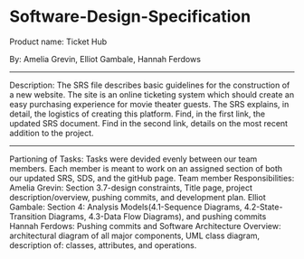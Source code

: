 # Software-Design-Specification
Product name: Ticket Hub

By: Amelia Grevin, Elliot Gambale, Hannah Ferdows 
***
Description:
The SRS file describes basic guidelines for the construction of a new website. The site is an online ticketing system which should create an easy purchasing experience for movie theater guests. The SRS explains, in detail, the logistics of creating this platform. Find, in the first link, the updated SRS document. Find in the second link, details on the most recent addition to the project.
***
Partioning of Tasks:
Tasks were devided evenly between our team members. Each member is meant to work on an assigned section of both our updated SRS, SDS, and the gitHub page. 
Team member Responsibilities:
Amelia Grevin: Section 3.7-design constraints, Title page, project description/overview, pushing commits, and development plan.
Elliot Gambale: Section 4: Analysis Models(4.1-Sequence Diagrams, 4.2-State-Transition Diagrams, 4.3-Data Flow Diagrams), and pushing commits
Hannah Ferdows: Pushing commits and Software Architecture Overview: architectural diagram of all major components, UML class diagram, description of: classes, attributes, and operations.
